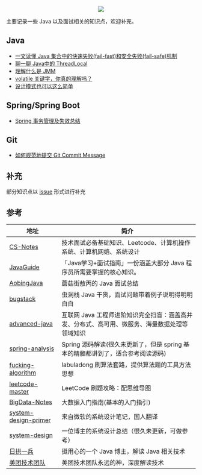 
<p align="center">
<a href="https://github.com/yifanzheng/java-notes" target="_blank">
<img src="https://i.loli.net/2020/09/14/yKzFE7UO2SQfdRb.png"/></a>
</p>

主要记录一些 Java 以及面试相关的知识点，欢迎补充。

## Java

- [一文读懂 Java 集合中的快速失败(fail-fast)和安全失败(fail-safe)机制](docs/java/fail-fast&fail-safe.md)
- [聊一聊 Java中的 ThreadLocal](docs/java/聊一聊Java中的ThreadLocal.md)
- [理解什么是 JMM](docs/java/理解什么是JMM.md)
- [volatile 关键字，你真的理解吗？](docs/java/volatile关键字.md)
- [设计模式也可以这么简单](docs/java/设计模式也可以这么简单.md)

## Spring/Spring Boot

- [Spring 事务管理及失效总结](docs/spring/Spring事务管理及失效总结.md)

## Git

- [如何规范地提交 Git Commit Message](docs/git/git-commit-message.md)

## 补充

部分知识点以 [issue](https://github.com/yifanzheng/java-notes/issues) 形式进行补充

## 参考

<table>
<thead>
<tr>
<th>地址</th>
<th>简介</th>
</tr>
</thead>
<tbody>
<tr>
<td><a href="https://github.com/CyC2018/CS-Notes">CS-Notes</a></td>
<td>技术面试必备基础知识、Leetcode、计算机操作系统、计算机网络、系统设计</td>
</tr>
<tr>
<td><a href="https://github.com/Snailclimb/JavaGuide">JavaGuide</a></td>
<td>「Java学习+面试指南」一份涵盖大部分 Java 程序员所需要掌握的核心知识。</td>
</tr>
<tr>
<td><a href="https://github.com/AobingJava/JavaFamily">AobingJava</a></td>
<td>蘑菇街敖丙的 Java 面试总结</td>
</tr>
<tr>
<td><a href="https://bugstack.cn/" rel="nofollow">bugstack</a></td>
<td>虫洞栈 Java 干货，面试问题带着例子说明得明明白白</td>
</tr>
<tr>
<td><a href="https://github.com/doocs/advanced-java">advanced-java</a></td>
<td>互联网 Java 工程师进阶知识完全扫盲：涵盖高并发、分布式、高可用、微服务、海量数据处理等领域知识</td>
</tr>
<tr>
<td><a href="https://github.com/seaswalker/spring-analysis">spring-analysis</a></td>
<td>Spring 源码解读(很久未更新了，但是 spring 基本的精髓都讲到了，适合参考阅读源码)</td>
</tr>
<tr>
<td><a href="https://github.com/labuladong/fucking-algorithm">fucking-algorithm</a></td>
<td>labuladong 刷算法套路，提供算法题的工具方法思想</td>
</tr>
<tr>
<td><a href="https://github.com/youngyangyang04/leetcode-master">leetcode-master</a></td>
<td>LeetCode 刷题攻略：配思维导图</td>
</tr>
<tr>
<td><a href="https://github.com/heibaiying/BigData-Notes">BigData-Notes</a></td>
<td>大数据入门指南(基本的入门指引)</td>
</tr>
<tr>
<td><a href="https://github.com/donnemartin/system-design-primer/blob/master/README-zh-Hans.md">system-design-primer</a></td>
<td>来自微软的系统设计笔记，国人翻译</td>
</tr>
<tr>
<td><a href="https://github.com/soulmachine/system-design/blob/master/cn/SUMMARY.md">system-design</a></td>
<td>一位博主的系统设计总结（很久未更新，可做参考）</td>
</tr>
<tr>
<td><a href="https://dayarch.top/" rel="nofollow">日拱一兵</a></td>
<td>挺用心的一个 Java 博主，解读 Java 相关技术</td>
</tr>
<tr>
<td><a href="https://tech.meituan.com/" rel="nofollow">美团技术团队</a></td>
<td>美团技术团队永远的神，深度解读技术</td>
</tr>
</tbody>
</table>

